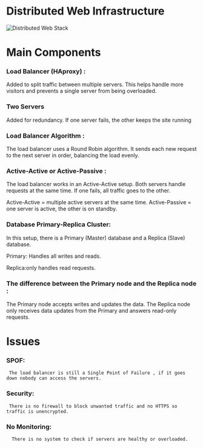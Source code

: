 # Distributed Web Infrastructure
![Distributed Web Stack](https://i.imgur.com/nlPaxmK.png) 
 # Main Components
### Load Balancer (HAproxy) :
  Added to split traffic between multiple servers. This helps handle more visitors and prevents a single server from being overloaded.
   
### Two Servers
Added for redundancy. If one server fails, the other keeps the site running
### Load Balancer Algorithm :
The load balancer uses a Round Robin algorithm.
It sends each new request to the next server in order, balancing the load evenly.
 ### Active-Active or Active-Passive :
 The load balancer works in an Active-Active setup.
Both servers handle requests at the same time. If one fails, all traffic goes to the other.

Active-Active = multiple active servers at the same time.
Active-Passive = one server is active, the other is on standby.
### Database Primary-Replica Cluster:
In this setup, there is a Primary (Master) database and a Replica (Slave) database.

Primary: Handles all writes and reads.

Replica:only handles read requests.
### The difference between the Primary node and the Replica node :
The Primary node accepts writes and updates the data.
The Replica node only receives data updates from the Primary and answers read-only requests.
 # Issues 
   ### SPOF:
     The load balancer is still a Single Point of Failure , if it goes down nobody can access the servers.
   ### Security:
     There is no firewall to block unwanted traffic and no HTTPS so traffic is unencrypted.
   ###  No Monitoring:
      There is no system to check if servers are healthy or overloaded.